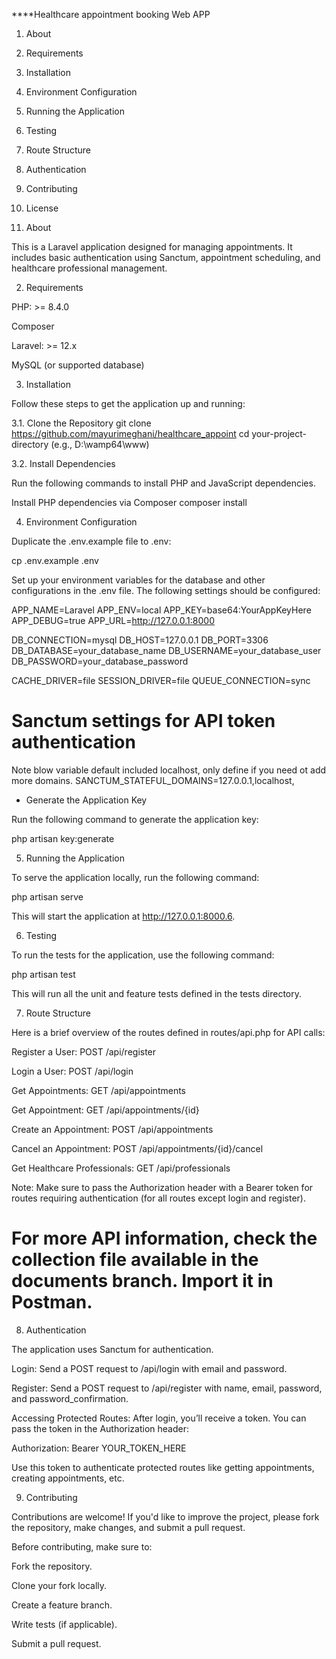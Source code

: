 ****Healthcare appointment booking Web APP

1. About

2. Requirements

3. Installation

4. Environment Configuration

5. Running the Application

6. Testing

7. Route Structure

8. Authentication

9. Contributing

10. License

1. About

This is a Laravel application designed for managing appointments. It includes basic authentication using Sanctum, appointment scheduling, and healthcare professional management.

2. Requirements

PHP: >= 8.4.0

Composer

Laravel: >= 12.x

MySQL (or supported database)


3. Installation

Follow these steps to get the application up and running:

3.1. Clone the Repository
git clone https://github.com/mayurimeghani/healthcare_appoint
cd your-project-directory (e.g., D:\wamp64\www)

3.2. Install Dependencies

Run the following commands to install PHP and JavaScript dependencies.

Install PHP dependencies via Composer
composer install

4. Environment Configuration

Duplicate the .env.example file to .env:

cp .env.example .env


Set up your environment variables for the database and other configurations in the .env file. The following settings should be configured:

APP_NAME=Laravel
APP_ENV=local
APP_KEY=base64:YourAppKeyHere
APP_DEBUG=true
APP_URL=http://127.0.0.1:8000

DB_CONNECTION=mysql
DB_HOST=127.0.0.1
DB_PORT=3306
DB_DATABASE=your_database_name
DB_USERNAME=your_database_user
DB_PASSWORD=your_database_password

CACHE_DRIVER=file
SESSION_DRIVER=file
QUEUE_CONNECTION=sync

# Sanctum settings for API token authentication
Note blow variable default included localhost, only define if you need ot add more domains.
SANCTUM_STATEFUL_DOMAINS=127.0.0.1,localhost,


* Generate the Application Key

Run the following command to generate the application key:

php artisan key:generate

5. Running the Application

To serve the application locally, run the following command:

php artisan serve


This will start the application at http://127.0.0.1:8000.6. 

6. Testing

To run the tests for the application, use the following command:

php artisan test


This will run all the unit and feature tests defined in the tests directory.

7. Route Structure

Here is a brief overview of the routes defined in routes/api.php for API calls:

Register a User: POST /api/register

Login a User: POST /api/login

Get Appointments: GET /api/appointments

Get Appointment: GET /api/appointments/{id}

Create an Appointment: POST /api/appointments

Cancel an Appointment: POST /api/appointments/{id}/cancel

Get Healthcare Professionals: GET /api/professionals

Note: Make sure to pass the Authorization header with a Bearer token for routes requiring authentication (for all routes except login and register).

# For more API information, check the collection file available in the documents branch. Import it in Postman.

8. Authentication

The application uses Sanctum for authentication.

Login: Send a POST request to /api/login with email and password.

Register: Send a POST request to /api/register with name, email, password, and password_confirmation.

Accessing Protected Routes: After login, you’ll receive a token. You can pass the token in the Authorization header:

Authorization: Bearer YOUR_TOKEN_HERE


Use this token to authenticate protected routes like getting appointments, creating appointments, etc.

9. Contributing

Contributions are welcome! If you'd like to improve the project, please fork the repository, make changes, and submit a pull request.

Before contributing, make sure to:

Fork the repository.

Clone your fork locally.

Create a feature branch.

Write tests (if applicable).

Submit a pull request.
